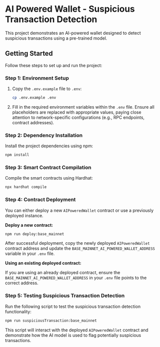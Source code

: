 # AI Powered Wallet - Suspicious Transaction Detection

This project demonstrates an AI-powered wallet designed to detect suspicious transactions using a pre-trained model.

## Getting Started

Follow these steps to set up and run the project:

### Step 1: Environment Setup

1. Copy the `.env.example` file to `.env`:
   ```bash
   cp .env.example .env
   ```

2. Fill in the required environment variables within the `.env` file.  Ensure all placeholders are replaced with appropriate values, paying close attention to network-specific configurations (e.g., RPC endpoints, contract addresses).


### Step 2: Dependency Installation

Install the project dependencies using npm:

```bash
npm install
```

### Step 3: Smart Contract Compilation

Compile the smart contracts using Hardhat:

```bash
npx hardhat compile
```

### Step 4: Contract Deployment

You can either deploy a new `AIPoweredWallet` contract or use a previously deployed instance.

**Deploy a new contract:**

```bash
npm run deploy:base_mainnet
```

After successful deployment, copy the newly deployed `AIPoweredWallet` contract address and update the `BASE_MAINNET_AI_POWERED_WALLET_ADDRESS` variable in your `.env` file.


**Using an existing deployed contract:**

If you are using an already deployed contract, ensure the `BASE_MAINNET_AI_POWERED_WALLET_ADDRESS` in your `.env` file points to the correct address.


### Step 5: Testing Suspicious Transaction Detection

Run the following script to test the suspicious transaction detection functionality:

```bash
npm run suspiciousTransaction:base_mainnet
```

This script will interact with the deployed `AIPoweredWallet` contract and demonstrate how the AI model is used to flag potentially suspicious transactions.